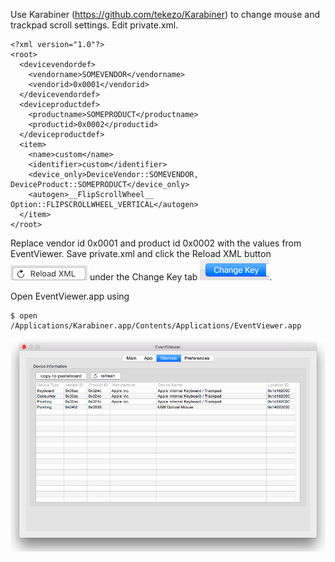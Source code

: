 Use Karabiner (https://github.com/tekezo/Karabiner) to change mouse and trackpad scroll settings. Edit private.xml.
```
<?xml version="1.0"?>
<root>
  <devicevendordef>
    <vendorname>SOMEVENDOR</vendorname>
    <vendorid>0x0001</vendorid>
  </devicevendordef>
  <deviceproductdef>
    <productname>SOMEPRODUCT</productname>
    <productid>0x0002</productid>
  </deviceproductdef>
  <item>
    <name>custom</name>
    <identifier>custom</identifier>
    <device_only>DeviceVendor::SOMEVENDOR, DeviceProduct::SOMEPRODUCT</device_only>
    <autogen>__FlipScrollWheel__ Option::FLIPSCROLLWHEEL_VERTICAL</autogen>
  </item>
</root>
```
Replace vendor id 0x0001 and product id 0x0002 with the values from EventViewer. Save private.xml and click the Reload XML button <img alt="" src="/img/uploads/2015-10/reload-xml-button.png" /> under the Change Key tab <img alt="" src="/img/uploads/2015-10/change-key-tab.png" />.

Open EventViewer.app using
```
$ open /Applications/Karabiner.app/Contents/Applications/EventViewer.app
```
<img alt="" src="/img/uploads/2015-10/os-x-eventviewer.png" />